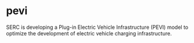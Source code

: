 pevi
====

SERC is developing a Plug-in Electric Vehicle Infrastructure (PEVI) model to optimize the development of electric vehicle charging infrastructure.
